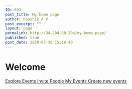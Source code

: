 ```yaml
---
ID: 693
post_title: My home page
author: Koushik A V
post_excerpt: ""
layout: page
permalink: http://34.204.60.204/my-home-page/
published: true
post_date: 2020-07-30 15:18:40
---
```

<h1>Welcome</h1>		
			<a href="https://confrenzo.com/upcoming-events/" role="button">
						Explore Events
					</a>
			<a href="#" role="button">
						Invite People
					</a>
			<a href="#" role="button">
						My Events              
					</a>
			<a href="http://34.204.60.204/create-your-events/" role="button">
						Create new events
					</a>